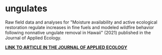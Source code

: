 # ungulates

Raw field data and analyses for "Moisture availability and active ecological restoration regulate increases in fine fuels and modeled wildfire behavior following nonnative ungulate removal in Hawaii" (2021) published in the Journal of Applied Ecology.

[**LINK TO ARTICLE IN THE JOURNAL OF APPLIED ECOLOGY**](https://besjournals.onlinelibrary.wiley.com/doi/abs/10.1111/1365-2664.13952)
